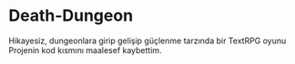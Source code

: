 # Death-Dungeon

Hikayesiz, dungeonlara girip gelişip güçlenme tarzında bir TextRPG oyunu
Projenin kod kısmını maalesef kaybettim.
